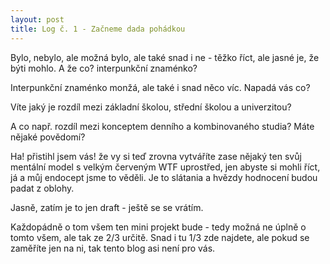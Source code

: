 ```yaml
---
layout: post
title: Log č. 1 - Začneme dada pohádkou
---
```


Bylo, nebylo, ale možná bylo, ale také snad i ne - těžko říct, ale jasné je, že býti mohlo. A že co? interpunkční znaménko?

Interpunkční znaménko monžá, ale také i snad něco víc. 
Napadá vás co? 

Víte jaký je rozdíl mezi základní školou, střední školou a univerzitou?

A co např. rozdíl mezi konceptem denního a kombinovaného studia? Máte nějaké povědomí?

Ha! přistihl jsem vás! že vy si teď zrovna vytváříte zase nějaký ten svůj mentální model s velkým červeným WTF uprostřed, jen abyste si mohli říct, já a můj endocept jsme to věděli. Je to slátania a hvězdy hodnocení budou padat z oblohy. 

Jasně, zatím je to jen draft - ještě se se vrátím.

Každopádně o tom všem ten mini projekt bude - tedy možná ne úplně o tomto všem, ale tak ze 2/3 určitě. Snad i tu 1/3 zde najdete, ale pokud se zaměříte jen na ni, tak tento blog asi není pro vás.


